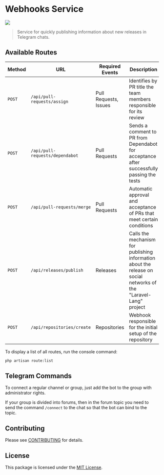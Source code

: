 # Webhooks Service

![](https://preview.dragon-code.pro/laravel-lang/webhooks-service.svg?brand=laravel)

> Service for quickly publishing information about new releases in Telegram chats.

## Available Routes

| Method | URL                             | Required Events       | Description                                                                                                       |
|--------|---------------------------------|-----------------------|-------------------------------------------------------------------------------------------------------------------|
| `POST` | `/api/pull-requests/assign`     | Pull Requests, Issues | Identifies by PR title the team members responsible for its review                                                |
| `POST` | `/api/pull-requests/dependabot` | Pull Requests         | Sends a comment to PR from Dependabot for acceptance after successfully passing the tests                         |
| `POST` | `/api/pull-requests/merge`      | Pull Requests         | Automatic approval and acceptance of PRs that meet certain conditions                                             |
| `POST` | `/api/releases/publish`         | Releases              | Calls the mechanism for publishing information about the release on social networks of the "Laravel-Lang" project |
| `POST` | `/api/repositories/create`      | Repositories          | Webhook responsible for the initial setup of the repository                                                       |

To display a list of all routes, run the console command:

```Bash
php artisan route:list
```

## Telegram Commands

To connect a regular channel or group, just add the bot to the group with administrator rights.

If your group is divided into forums, then in the forum topic you need to send the command `/connect` to the chat so
that the bot can bind to the topic.

## Contributing

Please see [CONTRIBUTING](https://laravel-lang.com/contributions.html) for details.

## License

This package is licensed under the [MIT License](https://laravel-lang.com/license.html).
